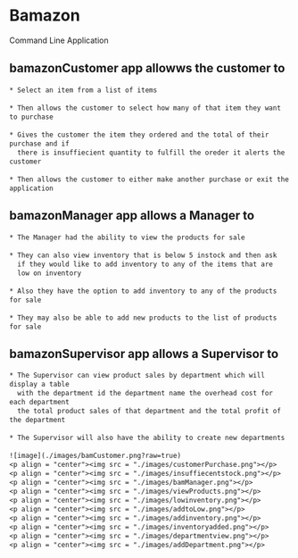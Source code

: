 # Bamazon
Command Line Application
## bamazonCustomer app allowws the customer to
    * Select an item from a list of items

    * Then allows the customer to select how many of that item they want to purchase

    * Gives the customer the item they ordered and the total of their purchase and if 
      there is insuffiecient quantity to fulfill the oreder it alerts the customer

    * Then allows the customer to either make another purchase or exit the application

## bamazonManager app allows a Manager to 

    * The Manager had the ability to view the products for sale

    * They can also view inventory that is below 5 instock and then ask 
      if they would like to add inventory to any of the items that are 
      low on inventory

    * Also they have the option to add inventory to any of the products for sale

    * They may also be able to add new products to the list of products for sale

## bamazonSupervisor app allows a Supervisor to

    * The Supervisor can view product sales by department which will display a table 
      with the department id the department name the overhead cost for each department 
      the total product sales of that department and the total profit of the department

    * The Supervisor will also have the ability to create new departments

    ![image](./images/bamCustomer.png?raw=true)
    <p align = "center"><img src = "./images/customerPurchase.png"></p>
    <p align = "center"><img src = "./images/insuffiecentstock.png"></p>
    <p align = "center"><img src = "./images/bamManager.png"></p>
    <p align = "center"><img src = "./images/viewProducts.png"></p>
    <p align = "center"><img src = "./images/lowinventory.png"></p>
    <p align = "center"><img src = "./images/addtoLow.png"></p>
    <p align = "center"><img src = "./images/addinventory.png"></p>
    <p align = "center"><img src = "./images/inventoryadded.png"></p>
    <p align = "center"><img src = "./images/departmentview.png"></p>
    <p align = "center"><img src = "./images/addDepartment.png"></p>